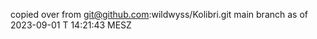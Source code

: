 copied over from 
git@github.com:wildwyss/Kolibri.git 
main branch as of 2023-09-01 T 14:21:43 MESZ
